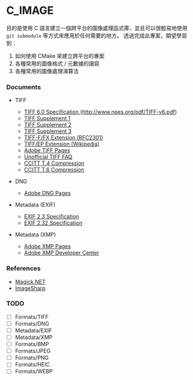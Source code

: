 # C_IMAGE

目的是使用 C 語言建立一個跨平台的圖像處理函式庫，並且可以很輕易地使用 `git submodule` 等方式來應用於任何需要的地方。
透過完成此專案，期望學習到：

1. 如何使用 CMake 來建立跨平台的專案
1. 各種常用的圖像格式 / 元數據的讀寫
1. 各種常用的圖像處理演算法

### Documents

- TIFF

  - [TIFF 6.0 Specification](http://partners.adobe.com/public/developer/en/tiff/TIFF6.pdf),(http://www.npes.org/pdf/TIFF-v6.pdf)
  - [TIFF Supplement 1](http://partners.adobe.com/public/developer/en/tiff/TIFFPM6.pdf)
  - [TIFF Supplement 2](http://partners.adobe.com/public/developer/en/tiff/TIFFphotoshop.pdf)
  - [TIFF Supplement 3](http://chriscox.org/TIFFTN3d1.pdf)
  - [TIFF-F/FX Extension (RFC2301)](http://www.ietf.org/rfc/rfc2301.txt)
  - [TIFF/EP Extension (Wikipedia)](https://en.wikipedia.org/wiki/TIFF/EP)
  - [Adobe TIFF Pages](http://partners.adobe.com/public/developer/tiff/index.html)
  - [Unofficial TIFF FAQ](http://www.awaresystems.be/imaging/tiff/faq.html)
  - [CCITT T.4 Compression](https://www.itu.int/rec/T-REC-T.4-198811-S/_page.print)
  - [CCITT T.6 Compression](https://www.itu.int/rec/T-REC-T.6/en)

- DNG

  - [Adobe DNG Pages](https://helpx.adobe.com/photoshop/digital-negative.html)

- Metadata (EXIF)

  - [EXIF 2.3 Specification](http://www.cipa.jp/std/documents/e/DC-008-2012_E.pdf)
  - [EXIF 2.32 Specification](https://www.cipa.jp/std/documents/e/DC-X008-Translation-2019-E.pdf)

- Metadata (XMP)
  - [Adobe XMP Pages](http://www.adobe.com/products/xmp.html)
  - [Adobe XMP Developer Center](http://www.adobe.com/devnet/xmp.html)

### References

- [Magick.NET](https://github.com/dlemstra/Magick.NET)
- [ImageSharp](https://github.com/SixLabors/ImageSharp)

### TODO

- [ ] Formats/TIFF
- [ ] Formats/DNG
- [ ] Metadata/EXIF
- [ ] Metadata/XMP
- [ ] Formats/BMP
- [ ] Formats/JPEG
- [ ] Formats/PNG
- [ ] Formats/HEIC
- [ ] Formats/WEBP

